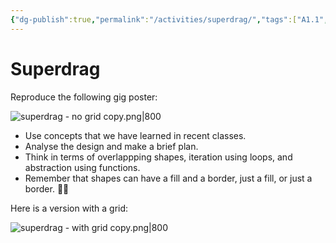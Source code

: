 ```yaml
---
{"dg-publish":true,"permalink":"/activities/superdrag/","tags":["A1.1","A1.2","C1.1","C1.4","C2.1","C2.4","C2.7","C3.3"],"dgHomeLink":true,"dgShowToc":true}
---
```


# Superdrag

Reproduce the following gig poster:

![superdrag - no grid copy.png|800](/img/user/Media/superdrag%20-%20no%20grid%20copy.png)

- Use concepts that we have learned in recent classes.
- Analyse the design and make a brief plan.
- Think in terms of overlappping shapes, iteration using loops, and abstraction using functions.
- Remember that shapes can have a fill and a border, just a fill, or just a border. 👍🏼

Here is a version with a grid:

![superdrag - with grid copy.png|800](/img/user/Media/superdrag%20-%20with%20grid%20copy.png)
